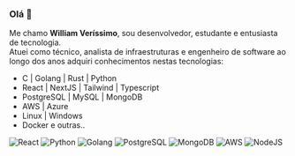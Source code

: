 ### Olá 👋

Me chamo **William Veríssimo**, sou desenvolvedor, estudante e entusiasta de tecnologia. <br> Atuei como técnico, analista de infraestruturas e engenheiro de software ao longo dos anos adquiri conhecimentos nestas tecnologias:<br>

 - C | Golang | Rust | Python
 - React | NextJS | Tailwind | Typescript
 - PostgreSQL | MySQL | MongoDB
 - AWS | Azure
 - Linux | Windows
 - Docker e outras.. <br>

 ![React](https://img.shields.io/badge/React-20232A?style=for-the-badge&logo=react&logoColor=61DAFB) 
  ![Python](https://img.shields.io/badge/python-3670A0?style=for-the-badge&logo=python&logoColor=ffdd54) 
   ![Golang](https://img.shields.io/badge/Go-00ADD8?style=for-the-badge&logo=go&logoColor=white)
    ![PostgreSQL](https://img.shields.io/badge/PostgreSQL-000?style=for-the-badge&logo=postgresql) 
     ![MongoDB](https://img.shields.io/badge/MongoDB-%234ea94b.svg?style=for-the-badge&logo=mongodb&logoColor=white) 
      ![AWS](https://img.shields.io/badge/AWS-000.svg?style=for-the-badge&logo=amazon-aws&logoColor=white) 
         ![NodeJS](https://img.shields.io/badge/node.js-6DA55F?style=for-the-badge&logo=node.js&logoColor=white) 

